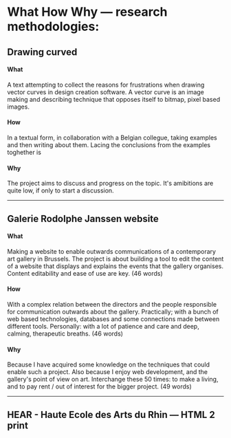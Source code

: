 # What How Why — research methodologies:

## Drawing curved
#### What
A text attempting to collect the reasons for frustrations when drawing vector curves in design creation software. A vector curve is an image making and describing technique that opposes itself to bitmap, pixel based images.

#### How
In a textual form, in collaboration with a Belgian collegue, taking examples and then writing about them. Lacing the conclusions from the examples toghether is

#### Why
The project aims to discuss and progress on the topic. It's amibitions are quite low, if only to start a discussion.

---

## Galerie Rodolphe Janssen website
#### What
Making a website to enable outwards communications of a contemporary art gallery in Brussels. The project is about building a tool to edit the content of a website that displays and explains the events that the gallery organises. Content editability and ease of use are key.
(46 words)

#### How
With a complex relation between the directors and the people responsible for communication outwards about the gallery. Practically; with a bunch of web based technologies, databases and some connections made between different tools. Personally: with a lot of patience and care and deep, calming, therapeutic breaths.
(46 words)

#### Why
Because I have acquired some knowledge on the techniques that could enable such a project. Also because I enjoy web development, and the gallery's point of view on art. Interchange these 50 times: to make a living, and to pay rent / out of interest for the bigger project.
(49 words)

---

## HEAR - Haute Ecole des Arts du Rhin — HTML 2 print
